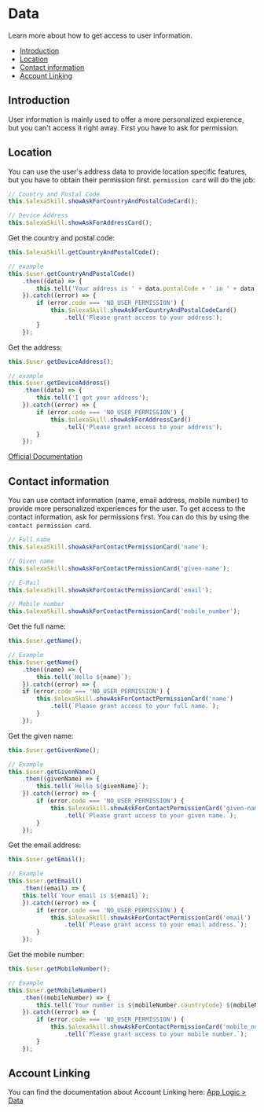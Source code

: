 # Data

Learn more about how to get access to user information.

* [Introduction](#introduction)
* [Location](#location)
* [Contact information](#contact-information)
* [Account Linking](#account-linking)


## Introduction

User information is mainly used to offer a more personalized expierence, but you can't access it right away. First you have to ask for permission.

## Location

You can use the user's address data to provide location specific features, but you have to obtain their permission first.
`permission card` will do the job:

```javascript
// Country and Postal Code
this.$alexaSkill.showAskForCountryAndPostalCodeCard();

// Device Address
this.$alexaSkill.showAskForAddressCard();
```

Get the country and postal code:

```javascript
this.$alexaSkill.getCountryAndPostalCode();

// example
this.$user.getCountryAndPostalCode()
    .then((data) => {
        this.tell('Your address is ' + data.postalCode + ' in ' + data.countryCode);
    }).catch((error) => {
        if (error.code === 'NO_USER_PERMISSION') {
            this.$alexaSkill.showAskForCountryAndPostalCodeCard()
                .tell('Please grant access to your address');
        }
    });
```

Get the address:

```javascript
this.$user.getDeviceAddress();

// example
this.$user.getDeviceAddress()
    .then((data) => {
        this.tell('I got your address');
    }).catch((error) => {
        if (error.code === 'NO_USER_PERMISSION') {
            this.$alexaSkill.showAskForAddressCard()
                .tell('Please grant access to your address');
        }
    });
```
[Official Documentation](https://developer.amazon.com/docs/custom-skills/device-address-api.html)

## Contact information

You can use contact information (name, email address, mobile number) to provide more personalized experiences for the user. To get access to the contact information, ask for permissions first. You can do this by using the `contact permission card`.

```javascript
// Full name
this.$alexaSkill.showAskForContactPermissionCard('name');

// Given name
this.$alexaSkill.showAskForContactPermissionCard('given-name');

// E-Mail
this.$alexaSkill.showAskForContactPermissionCard('email');

// Mobile number
this.$alexaSkill.showAskForContactPermissionCard('mobile_number');
```

Get the full name:

```javascript
this.$user.getName();

// Example
this.$user.getName()
    .then((name) => {
        this.tell(`Hello ${name}`);
    }).catch((error) => {
    if (error.code === 'NO_USER_PERMISSION') {
        this.$alexaSkill.showAskForContactPermissionCard('name')
            .tell(`Please grant access to your full name.`);
        }
    });
```

Get the given name:

```javascript
this.$user.getGivenName();

// Example
this.$user.getGivenName()
    .then((givenName) => {
        this.tell(`Hello ${givenName}`);
    }).catch((error) => {
        if (error.code === 'NO_USER_PERMISSION') {
            this.$alexaSkill.showAskForContactPermissionCard('given-name')
                .tell(`Please grant access to your given name.`);
        }
    });
```

Get the email address:

```javascript
this.$user.getEmail();

// Example
this.$user.getEmail()
    .then((email) => {
    this.tell(`Your email is ${email}`);
    }).catch((error) => {
        if (error.code === 'NO_USER_PERMISSION') {
            this.$alexaSkill.showAskForContactPermissionCard('email')
                .tell(`Please grant access to your email address.`);
        }
    });
```

Get the mobile number:

```javascript
this.$user.getMobileNumber();

// Example
this.$user.getMobileNumber()
    .then((mobileNumber) => {
        this.tell(`Your number is ${mobileNumber.countryCode} ${mobileNumber.phoneNumber}`);
    }).catch((error) => {
        if (error.code === 'NO_USER_PERMISSION') {
            this.$alexaSkill.showAskForContactPermissionCard('mobile_number')
                .tell(`Please grant access to your mobile number.`);
        }
    });

```

## Account Linking

You can find the documentation about Account Linking here: [App Logic > Data](../../04_app-logic/02_data/README.md#account-linking, './data#account-linking')

<!--[metadata]: {"description": "Learn how to get user specific data from your Alexa Skill users with the Jovo Framework",
"route": "amazon-alexa/data" }-->

